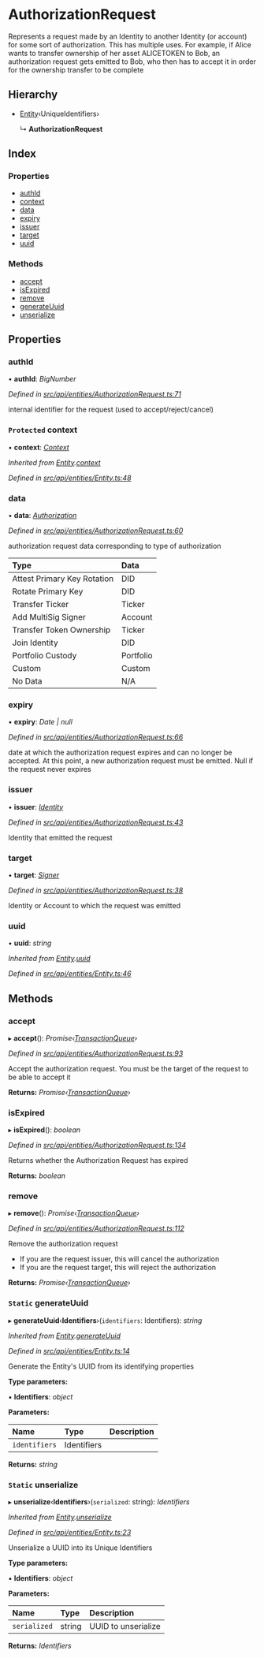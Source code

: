 # AuthorizationRequest

Represents a request made by an Identity to another Identity \(or account\) for some sort of authorization. This has multiple uses. For example, if Alice wants to transfer ownership of her asset ALICETOKEN to Bob, an authorization request gets emitted to Bob, who then has to accept it in order for the ownership transfer to be complete

## Hierarchy

* [Entity](entity.md)‹UniqueIdentifiers›

  ↳ **AuthorizationRequest**

## Index

### Properties

* [authId](authorizationrequest.md#authid)
* [context](authorizationrequest.md#protected-context)
* [data](authorizationrequest.md#data)
* [expiry](authorizationrequest.md#expiry)
* [issuer](authorizationrequest.md#issuer)
* [target](authorizationrequest.md#target)
* [uuid](authorizationrequest.md#uuid)

### Methods

* [accept](authorizationrequest.md#accept)
* [isExpired](authorizationrequest.md#isexpired)
* [remove](authorizationrequest.md#remove)
* [generateUuid](authorizationrequest.md#static-generateuuid)
* [unserialize](authorizationrequest.md#static-unserialize)

## Properties

### authId

• **authId**: _BigNumber_

_Defined in_ [_src/api/entities/AuthorizationRequest.ts:71_](https://github.com/PolymathNetwork/polymesh-sdk/blob/5b409784/src/api/entities/AuthorizationRequest.ts#L71)

internal identifier for the request \(used to accept/reject/cancel\)

### `Protected` context

• **context**: [_Context_](context.md)

_Inherited from_ [_Entity_](entity.md)_._[_context_](entity.md#protected-context)

_Defined in_ [_src/api/entities/Entity.ts:48_](https://github.com/PolymathNetwork/polymesh-sdk/blob/5b409784/src/api/entities/Entity.ts#L48)

### data

• **data**: [_Authorization_](../globals.md#authorization)

_Defined in_ [_src/api/entities/AuthorizationRequest.ts:60_](https://github.com/PolymathNetwork/polymesh-sdk/blob/5b409784/src/api/entities/AuthorizationRequest.ts#L60)

authorization request data corresponding to type of authorization

| Type | Data |
| :--- | :--- |
| Attest Primary Key Rotation | DID |
| Rotate Primary Key | DID |
| Transfer Ticker | Ticker |
| Add MultiSig Signer | Account |
| Transfer Token Ownership | Ticker |
| Join Identity | DID |
| Portfolio Custody | Portfolio |
| Custom | Custom |
| No Data | N/A |

### expiry

• **expiry**: _Date \| null_

_Defined in_ [_src/api/entities/AuthorizationRequest.ts:66_](https://github.com/PolymathNetwork/polymesh-sdk/blob/5b409784/src/api/entities/AuthorizationRequest.ts#L66)

date at which the authorization request expires and can no longer be accepted. At this point, a new authorization request must be emitted. Null if the request never expires

### issuer

• **issuer**: [_Identity_](identity.md)

_Defined in_ [_src/api/entities/AuthorizationRequest.ts:43_](https://github.com/PolymathNetwork/polymesh-sdk/blob/5b409784/src/api/entities/AuthorizationRequest.ts#L43)

Identity that emitted the request

### target

• **target**: [_Signer_](../globals.md#signer)

_Defined in_ [_src/api/entities/AuthorizationRequest.ts:38_](https://github.com/PolymathNetwork/polymesh-sdk/blob/5b409784/src/api/entities/AuthorizationRequest.ts#L38)

Identity or Account to which the request was emitted

### uuid

• **uuid**: _string_

_Inherited from_ [_Entity_](entity.md)_._[_uuid_](entity.md#uuid)

_Defined in_ [_src/api/entities/Entity.ts:46_](https://github.com/PolymathNetwork/polymesh-sdk/blob/5b409784/src/api/entities/Entity.ts#L46)

## Methods

### accept

▸ **accept**\(\): _Promise‹_[_TransactionQueue_](transactionqueue.md)_›_

_Defined in_ [_src/api/entities/AuthorizationRequest.ts:93_](https://github.com/PolymathNetwork/polymesh-sdk/blob/5b409784/src/api/entities/AuthorizationRequest.ts#L93)

Accept the authorization request. You must be the target of the request to be able to accept it

**Returns:** _Promise‹_[_TransactionQueue_](transactionqueue.md)_›_

### isExpired

▸ **isExpired**\(\): _boolean_

_Defined in_ [_src/api/entities/AuthorizationRequest.ts:134_](https://github.com/PolymathNetwork/polymesh-sdk/blob/5b409784/src/api/entities/AuthorizationRequest.ts#L134)

Returns whether the Authorization Request has expired

**Returns:** _boolean_

### remove

▸ **remove**\(\): _Promise‹_[_TransactionQueue_](transactionqueue.md)_›_

_Defined in_ [_src/api/entities/AuthorizationRequest.ts:112_](https://github.com/PolymathNetwork/polymesh-sdk/blob/5b409784/src/api/entities/AuthorizationRequest.ts#L112)

Remove the authorization request

* If you are the request issuer, this will cancel the authorization
* If you are the request target, this will reject the authorization

**Returns:** _Promise‹_[_TransactionQueue_](transactionqueue.md)_›_

### `Static` generateUuid

▸ **generateUuid**‹**Identifiers**›\(`identifiers`: Identifiers\): _string_

_Inherited from_ [_Entity_](entity.md)_._[_generateUuid_](entity.md#static-generateuuid)

_Defined in_ [_src/api/entities/Entity.ts:14_](https://github.com/PolymathNetwork/polymesh-sdk/blob/5b409784/src/api/entities/Entity.ts#L14)

Generate the Entity's UUID from its identifying properties

**Type parameters:**

▪ **Identifiers**: _object_

**Parameters:**

| Name | Type | Description |
| :--- | :--- | :--- |
| `identifiers` | Identifiers |  |

**Returns:** _string_

### `Static` unserialize

▸ **unserialize**‹**Identifiers**›\(`serialized`: string\): _Identifiers_

_Inherited from_ [_Entity_](entity.md)_._[_unserialize_](entity.md#static-unserialize)

_Defined in_ [_src/api/entities/Entity.ts:23_](https://github.com/PolymathNetwork/polymesh-sdk/blob/5b409784/src/api/entities/Entity.ts#L23)

Unserialize a UUID into its Unique Identifiers

**Type parameters:**

▪ **Identifiers**: _object_

**Parameters:**

| Name | Type | Description |
| :--- | :--- | :--- |
| `serialized` | string | UUID to unserialize |

**Returns:** _Identifiers_

